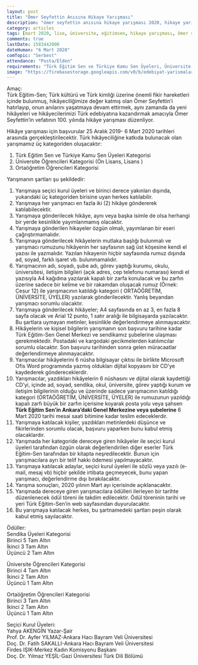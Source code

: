 ```yaml
---
layout: post
title: "Ömer Seyfettin Anısına Hikaye Yarışması"
description: "ömer seyfettin anısına hikaye yarışması 2020, hikaye yarışması 2020, hikaye yarışmaları, öykü yarışmaları"
category: articles
tags: [mart 2020, lise, üniversite, eğitimsen, hikaye yarışması, ömer seyfettin]
comments: true
lastDate: 1583442000
dateHuman: "6 Mart 2020"
comTopic: "Serbest"
attendance: "Posta/Elden"
requirements: "Türk Eğitim Sen ve Türkiye Kamu Sen Üyeleri, Üniversite Öğrencileri ve Ortaöğretim Öğrencileri katılabilir"
image: "https://firebasestorage.googleapis.com/v0/b/edebiyat-yarismalari.appspot.com/o/omer-seyfettin-anisi-hikaye-yarismasi-2020.jpg?alt=media&token=8838d888-aa14-473a-8df2-858371d3eb27"
---
```


Amaç:  
Türk Eğitim-Sen; Türk kültürü ve Türk kimliği üzerine önemli fikir hareketleri içinde bulunmuş, hikâyeciliğimize değer katmış olan Ömer Seyfettin’i hatırlayıp, onun anılarını yaşatmaya devam ettirmek, aynı zamanda da yeni hikâyeleri ve hikâyecilerimizi Türk edebiyatına kazandırmak amacıyla Ömer Seyfettin’in vefatının 100. yılında hikâye yarışması düzenliyor. 

Hikâye yarışması için başvurular 25 Aralık 2019- 6 Mart 2020 tarihleri arasında gerçekleştirilecektir.
Türk hikâyeciliğine katkıda bulunacak olan yarışmamız üç kategoriden oluşacaktır:
1. Türk Eğitim Sen ve Türkiye Kamu Sen Üyeleri Kategorisi
2. Üniversite Öğrencileri Kategorisi (Ön Lisans, Lisans )
3. Ortaöğretim Öğrencileri Kategorisi

Yarışmanın şartları şu şekildedir:  
1. Yarışmaya seçici kurul üyeleri ve birinci derece yakınları dışında, yukarıdaki üç kategoriden birisine uyan herkes katılabilir.
2. Yarışmaya her yarışmacı en fazla iki (2) hikâye göndererek katılabilecektir.
3. Yarışmaya gönderilecek hikâye, aynı veya başka isimle de olsa herhangi bir yerde kesinlikle yayımlanmamış olacaktır.
4. Yarışmaya gönderilen hikayeler özgün olmalı, yayımlanan bir eseri çağrıştırmamalıdır.
5. Yarışmaya gönderilecek hikâyelerin mutlaka başlığı bulunmalı ve yarışmacı rumuzunu hikâyenin her sayfasının sağ üst köşesine kendi el yazısı ile yazmalıdır. Yazılan hikayenin hiçbir sayfasında rumuz dışında ad, soyad, farklı işaret vb. bulunmamalıdır.
6. Yarışmacının adı, soyadı, şube adı, görev yaptığı kurumu, okulu, üniversitesi, iletişim bilgileri (açık adres, cep telefonu numarası) kendi el yazısıyla A4 kağıdına yazılarak  kapalı bir zarfa konulacak ve bu zarfın üzerine sadece bir kelime ve bir rakamdan oluşacak rumuz (Örnek: Cesur 12) ile yarışmacının katıldığı kategori ( ORTAÖĞRETİM, ÜNİVERSİTE, ÜYELER) yazılarak gönderilecektir. Yanlış beyandan yarışmacı sorumlu olacaktır.
7. Yarışmaya gönderilecek hikâyeler; A4 sayfasında en az 3, en fazla 8 sayfa olacak ve Arial 12 punto, 1 satır aralığı ile bilgisayarda yazılacaktır. Bu şartlara uymayan metinler, kesinlikle değerlendirmeye alınmayacaktır.
8. Hikâyelerin ve kişisel bilgilerin yarışmanın son başvuru tarihine kadar Türk Eğitim-Sen Genel Merkezi ve sendikamız şubelerine ulaşması gerekmektedir. Postadaki ve kargodaki gecikmelerden katılımcılar sorumlu olacaktır. Son başvuru tarihinden sonra gelen müracaatlar değerlendirmeye alınmayacaktır.
9. Yarışmacılar hikâyelerini 6 nüsha bilgisayar çıktısı ile birlikte Microsoft Ofis Word programında yazmış oldukları dijital kopyasını bir CD’ye kaydederek göndereceklerdir.
10. Yarışmacılar, yazdıkları hikâyelerin 6 nüshasını ve dijital olarak kaydettiği CD’yi, içinde ad, soyad, sendika, okul, üniversite, görev yaptığı kurum ve iletişim bilgilerinin olduğu ve üzerinde sadece yarışmacının katıldığı kategori (ORTAÖĞRETİM, ÜNİVERSİTE, ÜYELER) ile rumuzunun yazıldığı kapalı zarfı büyük bir zarfın içerisine koyarak posta yolu veya şahsen **Türk Eğitim Sen’in Ankara’daki Genel Merkezine veya şubelerine** 6 Mart 2020 tarihi mesai saati bitimine kadar teslim edeceklerdir.
11. Yarışmaya katılacak kişiler, yazdıkları metinlerdeki düşünce ve fikirlerinden sorumlu olacak, başvuru yaparken bunu kabul etmiş olacaklardır.
12. Yarışmada her kategoride dereceye giren hikâyeler ile seçici kurul üyeleri tarafından özgün olarak değerlendirilen diğer eserler Türk Eğitim-Sen tarafından bir kitapta neşredilecektir. Bunun için yarışmacılara ayrı bir telif hakkı ödemesi yapılmayacaktır.
13. Yarışmaya katılacak adaylar, seçici kurul üyeleri ile sözlü veya yazılı (e-mail, mesaj vb) hiçbir şekilde irtibata geçmeyecek, bunu yapan yarışmacı, değerlendirme dışı bırakılacaktır.
14. Yarışma sonuçları, 2020 yılının Mart ayı içerisinde açıklanacaktır.
15. Yarışmada dereceye giren yarışmacılara ödülleri ilerleyen bir tarihte düzenlenecek ödül töreni ile takdim edilecektir. Ödül töreninin tarihi ve yeri Türk Eğitim-Sen’in web sayfasından duyurulacaktır.
16. Bu yarışmaya katılacak herkes, bu şartnamedeki şartları peşin olarak kabul etmiş sayılacaktır.

Ödüller:  
Sendika Üyeleri Kategorisi  
Birinci 5 Tam Altın  
İkinci 3 Tam Altın  
Üçüncü 2 Tam Altın  

Üniversite Öğrencileri Kategorisi  
Birinci 4 Tam Altın  
İkinci 2 Tam Altın  
Üçüncü 1 Tam Altın

Ortaöğretim Öğrencileri Kategorisi  
Birinci 3 Tam Altın  
İkinci 2 Tam Altın  
Üçüncü 1 Tam Altın

Seçici Kurul Üyeleri:  
Yahya AKENGİN Yazar-Şair  
Prof. Dr. Ayfer YILMAZ-Ankara Hacı Bayram Veli Üniversitesi  
Doç. Dr. Fatih SAKALLI-Ankara Hacı Bayram Veli Üniversitesi  
Firdes IŞIK-Merkez Kadın Komisyonu Başkanı  
Doç. Dr. Yılmaz YEŞİL-Gazi Üniversitesi Türk Dili Bölümü